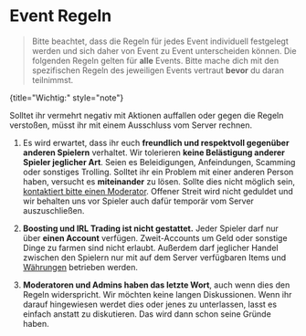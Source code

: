 [support]: support.md "Support, Erstattungen & Bugreport"

[economy]: economy.md "Economy-System"

# Event Regeln

> Bitte beachtet, dass die Regeln für jedes Event individuell festgelegt werden und sich daher
> von Event zu Event unterscheiden können. Die folgenden Regeln gelten für **alle** Events.
> Bitte mache dich mit den spezifischen Regeln des jeweiligen Events vertraut **bevor** du
> daran teilnimmst.
>
{title="Wichtig:" style="note"}

Solltet ihr vermehrt negativ mit Aktionen auffallen oder gegen die Regeln verstoßen, müsst ihr
mit einem Ausschluss vom Server rechnen.

1. Es wird erwartet, dass ihr euch **freundlich und respektvoll gegenüber anderen Spielern**
   verhaltet. Wir tolerieren **keine Belästigung anderer Spieler jeglicher Art**. Seien es
   Beleidigungen, Anfeindungen, Scamming oder sonstiges Trolling. Solltet ihr ein Problem mit einer anderen Person
   haben, versucht es **miteinander** zu
   lösen. Sollte dies nicht möglich sein,
   [kontaktiert bitte einen Moderator][support]. Offener Streit wird nicht geduldet und wir behalten
   uns vor Spieler auch dafür temporär vom Server auszuschließen.

2. **Boosting und IRL Trading ist nicht gestattet.** Jeder Spieler darf nur über **einen Account**
   verfügen. Zweit-Accounts um Geld oder sonstige Dinge zu farmen sind nicht erlaubt. Außerdem darf
   jeglicher Handel zwischen den Spielern nur mit auf dem Server verfügbaren Items
   und [Währungen][economy]
   betrieben werden.

3. **Moderatoren und Admins haben das letzte Wort**, auch wenn dies den Regeln widerspricht. Wir
   möchten keine langen Diskussionen. Wenn ihr darauf hingewiesen werdet dies oder jenes zu
   unterlassen, lasst es einfach anstatt zu diskutieren. Das wird dann schon seine Gründe haben.

<seealso>
<category ref="events">
<a href="anarchy-event.md"></a>
</category>
</seealso>

